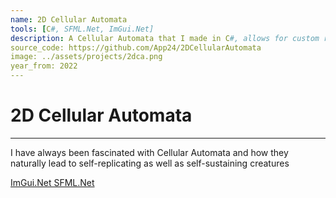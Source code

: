 ```yaml
---
name: 2D Cellular Automata
tools: [C#, SFML.Net, ImGui.Net]
description: A Cellular Automata that I made in C#, allows for custom rule sets and comes with presets.
source_code: https://github.com/App24/2DCellularAutomata
image: ../assets/projects/2dca.png
year_from: 2022
---
```


# 2D Cellular Automata

---

I have always been fascinated with Cellular Automata and how they naturally lead to self-replicating as well as self-sustaining creatures

[ImGui.Net SFML.Net](/projects/imguinetsfml)